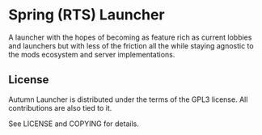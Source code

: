 # Spring (RTS) Launcher

A launcher with the hopes of becoming as feature rich as current lobbies and launchers but with less of the friction all the while staying agnostic to the mods ecosystem and server implementations.

## License

Autumn Launcher is distributed under the terms of the GPL3 license. All contributions are also tied to it.

See LICENSE and COPYING for details.
